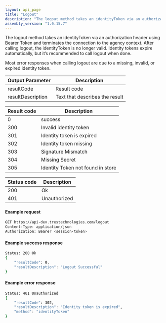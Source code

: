 ```yaml
---
layout: api_page
title: "Logout"
description: "The logout method takes an identityToken via an authorization header using Bearer Token and terminates the connection to the agency context"
assembly_version: "1.0.15.7"
---
```


The logout method takes an identityToken via an authorization header using Bearer Token and terminates the connection to the agency context.  After calling logout, the identityToken is no longer valid.  Identity tokens expire automatically, but it’s recommended to call logout when done.

Most error responses when calling logout are due to a missing, invalid, or expired identity token.

| Output Parameter | Description |
| ---------------- | ----------- |
| resultCode | Result code |
| resultDescription | Text that describes the result |

| Result code | Description |
| ----------- | ----------- |
| 0 | success |
| 300 | Invalid identity token |
| 301 | Identity token is expired |
| 302 | Identity token missing |
| 303 | Signature Mismatch |
| 304 | Missing Secret |
| 305 | Identity Token not found in store |

| Status code | Description |
| ----------- | ----------- |
| 200 | Ok |
| 401 | Unauthorized |

#### Example request
```sh
GET https://api-dev.trestechnologies.com/logout
Content-Type: application/json
Authorization: Bearer <session-token>
```

#### Example success response
```sh
Status: 200 Ok
{
    "resultCode": 0,
    "resultDescription": "Logout Successful"
}
```

#### Example error response
```sh
Status: 401 Unauthorized
{
    "resultCode": 302,
    "resultDescription": "Identity token is expired",
    "method": "identityToken"
}
```
